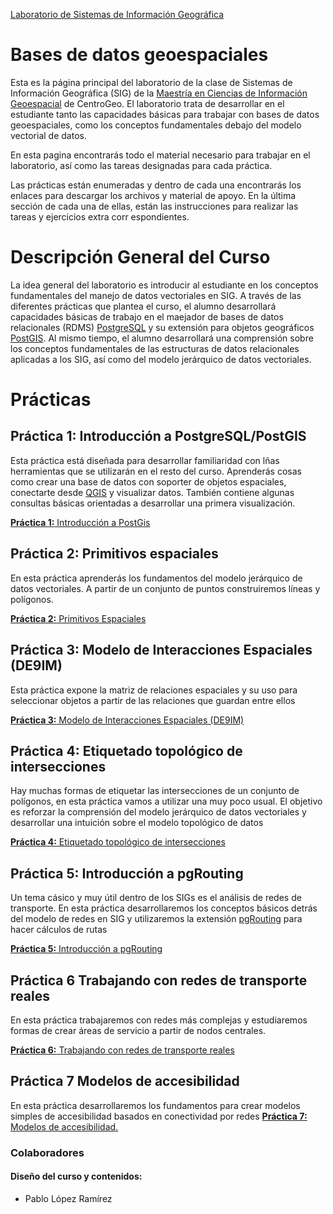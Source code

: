 [Laboratorio de Sistemas de Información Geográfica](http://centrogeo.github.io/practicas_sig/)

Bases de datos geoespaciales
============

Esta es la página principal del laboratorio de la clase de Sistemas de Información Geográfica (SIG) de la [Maestría en Ciencias de Información Geoespacial](https://www.centrogeo.org.mx/posgrados/maestria-en-ciencias-de-informacion-geoespacial) de CentroGeo. El laboratorio trata de desarrollar en el estudiante tanto las capacidades básicas para trabajar con bases de datos geoespaciales, como los conceptos fundamentales debajo del modelo vectorial de datos.

En esta pagina encontrarás todo el material necesario para trabajar en el laboratorio, así como las tareas designadas para cada práctica. 

Las prácticas están enumeradas y dentro de cada una encontrarás los enlaces para descargar los archivos y material de apoyo. En la última sección de cada una de ellas, están las instrucciones para realizar las tareas y ejercicios extra corr espondientes. 

Descripción General del Curso 
=============
La idea general del laboratorio es introducir al estudiante en los conceptos fundamentales del manejo de datos vectoriales en SIG. A través de las diferentes prácticas que plantea el curso, el alumno desarrollará capacidades básicas de trabajo en el maejador de bases de datos relacionales (RDMS) [PostgreSQL](https://www.postgresql.org/) y su extensión para objetos geográficos [PostGIS](https://postgis.net/). Al mismo tiempo, el alumno desarrollará una comprensión sobre los conceptos fundamentales de las estructuras de datos relacionales aplicadas a los SIG, así como del modelo jerárquico de datos vectoriales.

Prácticas
=============

## Práctica 1: Introducción a PostgreSQL/PostGIS
Esta práctica está diseñada para desarrollar familiaridad con lñas herramientas que se utilizarán en el resto del curso. Aprenderás cosas como crear una base de datos con soporter de objetos espaciales, conectarte desde [QGIS](https://www.qgis.org/en/site/) y visualizar datos. También contiene algunas consultas básicas orientadas a desarrollar una primera visualización.

[**Práctica 1:** Introducción a PostGis](./practica_1/practica_1.md)

## Práctica 2: Primitivos espaciales
En esta práctica aprenderás los fundamentos del modelo jerárquico de datos vectoriales. A partir de un conjunto de puntos construiremos líneas y polígonos.

[**Práctica 2:** Primitivos Espaciales](./practica_2/Ejercicio_1.md)

## Práctica 3: Modelo de Interacciones Espaciales (DE9IM)
Esta práctica expone la matriz de relaciones espaciales y su uso para seleccionar objetos a partir de las relaciones que guardan entre ellos

[**Práctica 3:** Modelo de Interacciones Espaciales (DE9IM)](./practica_2/Ejercicio_2.md)

## Práctica 4: Etiquetado topológico de intersecciones
Hay muchas formas de etiquetar las intersecciones de un conjunto de polígonos, en esta práctica vamos a utilizar una muy poco usual. El objetivo es reforzar la comprensión del modelo jerárquico de datos vectoriales y desarrollar una intuición sobre el modelo topológico de datos

[**Práctica 4:** Etiquetado topológico de intersecciones](./practica_2/Ejercico_3.md)

## Práctica 5: Introducción a pgRouting
Un tema cásico y muy útil dentro de los SIGs es el análisis de redes de transporte. En esta práctica desarrollaremos los conceptos básicos detrás del modelo de redes en SIG y utilizaremos la extensión [pgRouting](https://pgrouting.org/) para hacer cálculos de rutas

[**Práctica 5:** Introducción a pgRouting](./practica_3/README.md)

## Práctica 6 Trabajando con redes de transporte reales
En esta práctica trabajaremos con redes más complejas y estudiaremos formas de crear áreas de servicio a partir de nodos centrales.

[**Práctica 6:** Trabajando con redes de transporte reales](./ejercicios_varios/README.md)

## Práctica 7 Modelos de accesibilidad
En esta práctica desarrollaremos los fundamentos para crear modelos simples de accesibilidad basados en conectividad por redes 
[**Práctica 7:** Modelos de accesibilidad.](./practica_7/README.md)

### Colaboradores

#### Diseño del curso y contenidos:

* Pablo López Ramírez





